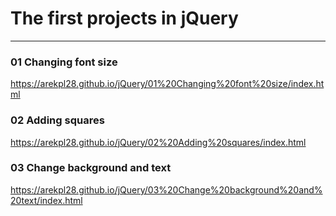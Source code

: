# The first projects in jQuery
---

### 01 Changing font size
https://arekpl28.github.io/jQuery/01%20Changing%20font%20size/index.html

### 02 Adding squares
https://arekpl28.github.io/jQuery/02%20Adding%20squares/index.html

### 03 Change background and text
https://arekpl28.github.io/jQuery/03%20Change%20background%20and%20text/index.html
